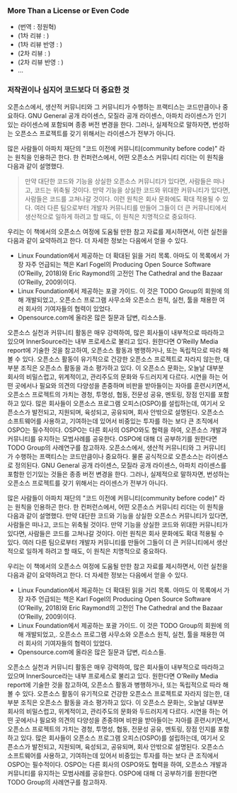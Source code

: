 ﻿### More Than a License or Even Code

* (번역 : 정원혁)
* (1차 리뷰 : )
* (1차 리뷰 반영 : )
* (2차 리뷰 : )
* (2차 리뷰 반영 : )
* ...

### 저작권이나 심지어 코드보다 더 중요한 것

오픈소스에서, 생산적 커뮤니티와 그 커뮤니티가 수행하는 프랙티스는 코드만큼이나 중요하다. GNU General 공개 라이센스, 모질라 공개 라이센스, 아파치 라이센스가 인기 있는 라이센스에 포함되며 종종 버전 변경을 한다. 그러나, 실제적으로 말하자면,  번성하는 오픈소스 프로젝트를 갖기 위해서는 라이센스가 전부가 아니다.

많은 사람들이 아파치 재단의 "코드 이전에 커뮤니티(community before code)" 라는 원칙을 인용하곤 한다. 한 컨퍼런스에서, 어떤 오픈소스 커뮤니티 리더는 이 원칙을 다음과 같이 설명했다.
>만약 대단한 코드와 기능을 상실한 오픈소스 커뮤니티가 있다면, 사람들은 떠나고, 코드는 위축될 것이다. 만약 기능을 상실한 코드와 위대한 커뮤니티가 있다면, 사람들은 코드를 고쳐나갈 것이다.
이런 원칙은 회사 문화에도 확대 적용될 수 있다. 여러 다른 팀으로부터 개발자 커뮤니티를 만들어 그들이 더 큰 커뮤니티에서  생산적으로 일하게 하려고 할 때도, 이 원칙은 치명적으로 중요하다. 

우리는 이 책에서의 오픈소스 여정에 도움될 만한 참고 자료를 제시하면서, 이런 실천을 다음과 같이 요약하려고 한다. 더 자세한 정보는 다음에서 얻을 수 있다.
- Linux Foundation에서 제공하는 더 확대된 읽을 거리 목록. 아마도 이 목록에서 가장 자주 언급되는 책은 Karl Fogel의 Producing Open Source Software (O’Reilly, 2018)와 Eric Raymond의 고전인 The Cathedral and the Bazaar (O’Reilly, 2009)이다.
- Linux Foundation에서 제공하는 포괄 가이드. 이 것은 TODO Group의 회원에 의해 개발되었고,. 오픈소스 프로그램 사무소와 오픈소스 원칙, 실천, 툴을 채용한 여러 회사의 기여자들의 협력이 있었다.
- Opensource.com에 올라온 많은 질문과 답변, 리소스들.

오픈소스 실천과 커뮤니티 활동은 매우 강력하여, 많은 회사들이 내부적으로 따라하고 있으며 InnerSource라는 내부 프로세스로 불리고 있다. 원한다면 O’Reilly Media report에 기술한 것을 참고하여, 오픈소스 활동과 병행하거나, 또는 독립적으로 따라 해 볼 수 있다.
오픈소스 활동이 유기적으로 건강한 오픈소스 프로젝트로 자라지 않는한, 대부분 조직은 오픈소스 활동을 과소 평가하고 있다. 이 오픈소스 문화는, 오늘날 대부분 회사의 비밀스럽고, 위계적이고, 관리주도의 문화와 두드러지게 다르다. 시연을 하는 어떤 곳에서나 필요와 의견의 다양성을 존중하며 비판을 받아들이는 자아를 훈련시키면서, 오픈소스 프로젝트의 가치는 경청, 투명성, 협동, 전문성 공유, 멘토링, 장점 인지를 포함하고 있다.
많은 회사들이 오픈소스 프로그램 오피스(OSPO)를 설립하는데, 여기서 오픈소스가 발전되고, 지원되며, 육성되고, 공유되며, 회사 안밖으로 설명된다. 오픈소스 소프트웨어를 사용하고, 기여하는데 있어서 비중있는 투자를 하는 보다 큰 조직에서 OSPO는 필수적이다.
OSPO는 다른 회사의 OSPO와도 협력을 하여, 오픈소스 개발과 커뮤니티를 유지하는 모범사례를 공유한다. OSPO에 대해 더 공부하기를 원한다면  TODO Group의 사례연구를 참고하자.
오픈소스에서, 생산적 커뮤니티와 그 커뮤니티가 수행하는 프랙티스는 코드만큼이나 중요하다. 물론 공식적으로 오픈소스는 라이센스로 정의된다. GNU General 공개 라이센스, 모질라 공개 라이센스, 아파치 라이센스를 포함한 인기있는 것들은 종종 버전 변경을 한다. 그러나, 실제적으로 말하자면,  번성하는 오픈소스 프로젝트를 갖기 위해서는 라이센스가 전부가 아니다.

많은 사람들이 아파치 재단의 "코드 이전에 커뮤니티(community before code)" 라는 원칙을 인용하곤 한다. 한 컨퍼런스에서, 어떤 오픈소스 커뮤니티 리더는 이 원칙을 다음과 같이 설명했다.
만약 대단한 코드와 기능을 상실한 오픈소스 커뮤니티가 있다면, 사람들은 떠나고, 코드는 위축될 것이다. 만약 기능을 상실한 코드와 위대한 커뮤니티가 있다면, 사람들은 코드를 고쳐나갈 것이다.
이런 원칙은 회사 문화에도 확대 적용될 수 있다. 여러 다른 팀으로부터 개발자 커뮤니티를 만들어 그들이 더 큰 커뮤니티에서  생산적으로 일하게 하려고 할 때도, 이 원칙은 치명적으로 중요하다. 

우리는 이 책에서의 오픈소스 여정에 도움될 만한 참고 자료를 제시하면서, 이런 실천을 다음과 같이 요약하려고 한다. 더 자세한 정보는 다음에서 얻을 수 있다.
- Linux Foundation에서 제공하는 더 확대된 읽을 거리 목록. 아마도 이 목록에서 가장 자주 언급되는 책은 Karl Fogel의 Producing Open Source Software (O’Reilly, 2018)와 Eric Raymond의 고전인 The Cathedral and the Bazaar (O’Reilly, 2009)이다.
- Linux Foundation에서 제공하는 포괄 가이드. 이 것은 TODO Group의 회원에 의해 개발되었고,. 오픈소스 프로그램 사무소와 오픈소스 원칙, 실천, 툴을 채용한 여러 회사의 기여자들의 협력이 있었다.
- Opensource.com에 올라온 많은 질문과 답변, 리소스들.

오픈소스 실천과 커뮤니티 활동은 매우 강력하여, 많은 회사들이 내부적으로 따라하고 있으며 InnerSource라는 내부 프로세스로 불리고 있다. 원한다면 O’Reilly Media report에 기술한 것을 참고하여, 오픈소스 활동과 병행하거나, 또는 독립적으로 따라 해 볼 수 있다.
오픈소스 활동이 유기적으로 건강한 오픈소스 프로젝트로 자라지 않는한, 대부분 조직은 오픈소스 활동을 과소 평가하고 있다. 이 오픈소스 문화는, 오늘날 대부분 회사의 비밀스럽고, 위계적이고, 관리주도의 문화와 두드러지게 다르다. 시연을 하는 어떤 곳에서나 필요와 의견의 다양성을 존중하며 비판을 받아들이는 자아를 훈련시키면서, 오픈소스 프로젝트의 가치는 경청, 투명성, 협동, 전문성 공유, 멘토링, 장점 인지를 포함하고 있다.
많은 회사들이 오픈소스 프로그램 오피스(OSPO)를 설립하는데, 여기서 오픈소스가 발전되고, 지원되며, 육성되고, 공유되며, 회사 안밖으로 설명된다. 오픈소스 소프트웨어를 사용하고, 기여하는데 있어서 비중있는 투자를 하는 보다 큰 조직에서 OSPO는 필수적이다.
OSPO는 다른 회사의 OSPO와도 협력을 하여, 오픈소스 개발과 커뮤니티를 유지하는 모범사례를 공유한다. OSPO에 대해 더 공부하기를 원한다면  TODO Group의 사례연구를 참고하자.
